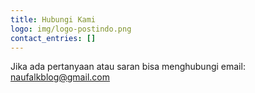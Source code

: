 ```yaml
---
title: Hubungi Kami
logo: img/logo-postindo.png
contact_entries: []
---
```

Jika ada pertanyaan atau saran bisa menghubungi email: naufalkblog@gmail.com